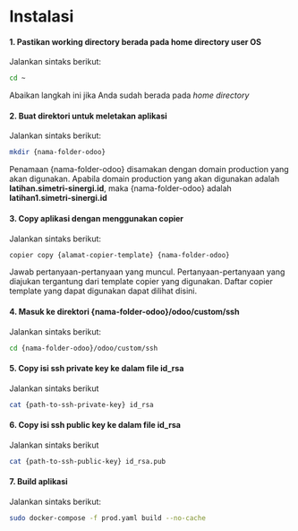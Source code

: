 # Instalasi

#### 1. Pastikan working directory berada pada home directory user OS

Jalankan sintaks berikut:

```bash
cd ~
````
Abaikan langkah ini jika Anda sudah berada pada *home directory*

#### 2. Buat direktori untuk meletakan aplikasi

Jalankan sintaks berikut:

````bash
mkdir {nama-folder-odoo}
````

Penamaan {nama-folder-odoo} disamakan dengan domain production yang akan digunakan.
Apabila domain production yang akan digunakan adalah **latihan.simetri-sinergi.id**,
maka {nama-folder-odoo} adalah **latihan1.simetri-sinergi.id**


#### 3. Copy aplikasi dengan menggunakan copier

Jalankan sintaks berikut:

```bash
copier copy {alamat-copier-template} {nama-folder-odoo}
```
Jawab pertanyaan-pertanyaan yang muncul. Pertanyaan-pertanyaan yang diajukan tergantung dari template copier yang digunakan.
Daftar copier template yang dapat digunakan dapat dilihat disini.

#### 4. Masuk ke direktori {nama-folder-odoo}/odoo/custom/ssh

Jalankan sintaks berikut:

````bash
cd {nama-folder-odoo}/odoo/custom/ssh
````

#### 5. Copy isi ssh private key ke dalam file id_rsa

Jalankan sintaks berikut

````bash
cat {path-to-ssh-private-key} id_rsa
````

#### 6. Copy isi ssh public key ke dalam file id_rsa

Jalankan sintaks berikut

````bash
cat {path-to-ssh-public-key} id_rsa.pub
````

#### 7. Build aplikasi

Jalankan sintaks berikut:

````bash
sudo docker-compose -f prod.yaml build --no-cache
````
